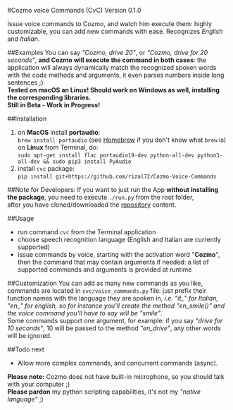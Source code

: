 #Cozmo voice Commands (CvC) Version 0.1.0

Issue voice commands to Cozmo, and watch him execute them: highly customizable, you can add new commands with ease.
Recognizes *English* and *Italian*.

##Examples
You can say *"Cozmo, drive 20"*, or *"Cozmo, drive for 20 seconds"*, **and Cozmo will execute the command in both cases**: the application will always dynamically match the recognized spoken words with the code methods and arguments, it even parses numbers inside long sentences ;)  
**Tested on macOS an Linux! Should work on Windows as well, installing the corresponding libraries.  
Still in Beta - Work in Progress!**

##Installation
1. on **MacOS** install **portaudio**:  
`brew install portaudio` (see [Homebrew](http://brew.sh/index_it.html) if you don't know what `brew` is)  
on **Linux** from Terminal, do:  
`sudo apt-get install flac portaudio19-dev python-all-dev python3-all-dev && sudo pip3 install PyAudio`
2. install `cvc` package:  
`pip install git+https://github.com/rizal72/Cozmo-Voice-Commands`  

##Note for Developers:
If you want to just run the App **without installing the package**, you need to execute `./run.py` from the root folder,  
after you have cloned/downloaded the [repository](https://github.com/rizal72/Cozmo-Voice-Commands) content.

##Usage
* run command `cvc` from the Terminal application
* choose speech recognition language (English and Italian are currently supported)
* issue commands by voice, starting with the activation word "**Cozmo**", then the command that may contain arguments if needed: a list of supported commands and arguments is provided at runtime

##Customization
You can add as many new commands as you like, commands are located in `cvc/voice_commands.py` file: just prefix their function names with the language they are spoken in, *i.e. "it_" for Italian, "en_" for english, so for instance you'll create the method "en_smile()" and the voice command you'll have to say will be "smile"*.  
Some commands support one argument, for example: if you say *"drive for 10 seconds"*, 10 will be passed to the method *"en_drive"*, any other words will be ignored.

##Todo next
* Allow more complex commands, and concurrent commands (async).

**Please note:** Cozmo does not have built-in microphone, so you should talk with your computer ;)  
**Please pardon** my python scripting capabilities, it's not my *"native language"* ;)

